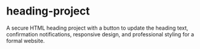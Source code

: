 # heading-project
A secure HTML heading project with a button to update the heading text, confirmation notifications, responsive design, and professional styling for a formal website.
